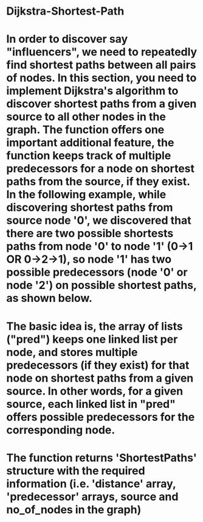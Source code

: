 # Dijkstra-Shortest-Path
# In order to discover say "influencers", we need to repeatedly find shortest paths between all pairs of nodes. In this section, you need to implement Dijkstra's algorithm to discover shortest paths from a given source to all other nodes in the graph. The function offers one important additional feature, the function keeps track of multiple predecessors for a node on shortest paths from the source, if they exist. In the following example, while discovering shortest paths from source node '0', we discovered that there are two possible shortests paths from node '0' to node '1' (0->1 OR 0->2->1), so node '1' has two possible predecessors (node '0' or node '2') on possible shortest paths, as shown below.
# The basic idea is, the array of lists ("pred") keeps one linked list per node, and stores multiple predecessors (if they exist) for that node on shortest paths from a given source. In other words, for a given source, each linked list in "pred" offers possible predecessors for the corresponding node.
# The function returns 'ShortestPaths' structure with the required information (i.e. 'distance' array, 'predecessor' arrays, source and no_of_nodes in the graph)
